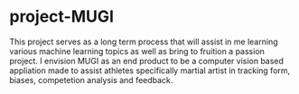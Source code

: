 # project-MUGI
This project serves as a long term process that will assist in me learning various machine learning topics as well as bring to fruition a passion project. I envision MUGI as an end product to be a computer vision based appliation made to assist athletes specifically martial artist in tracking form, biases, competetion analysis and feedback.

  
   

